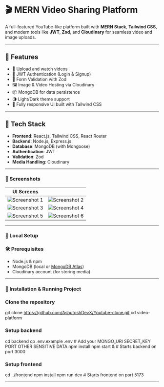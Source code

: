 # 🎬 MERN Video Sharing Platform

A full-featured YouTube-like platform built with **MERN Stack**, **Tailwind CSS**, and modern tools like **JWT**, **Zod**, and **Cloudinary** for seamless video and image uploads.

---

## 🚀 Features

- 🎥 Upload and watch videos
- 🔐 JWT Authentication (Login & Signup)
- 🧾 Form Validation with Zod
- 🖼️ Image & Video Hosting via Cloudinary
- 📦 MongoDB for data persistence
- 🌗 Light/Dark theme support
- 🧠 Fully responsive UI built with Tailwind CSS

---

## 🧰 Tech Stack

- **Frontend**: React.js, Tailwind CSS, React Router
- **Backend**: Node.js, Express.js
- **Database**: MongoDB (with Mongoose)
- **Authentication**: JWT
- **Validation**: Zod
- **Media Handling**: Cloudinary

---

### 📸 Screenshots

| UI Screens | |
|-----------|--|
| ![Screenshot 1](https://github.com/AshutoshDevX/Youtube-clone/blob/main/frontend/src/assets/home.png) | ![Screenshot 2](https://github.com/AshutoshDevX/Youtube-clone/blob/main/frontend/src/assets/signup-signin.png) |
| ![Screenshot 3](https://github.com/AshutoshDevX/Youtube-clone/blob/main/frontend/src/assets/uploadVideo.png) | ![Screenshot 4](https://github.com/AshutoshDevX/Youtube-clone/blob/main/frontend/src/assets/profile.png) |
| ![Screenshot 5](https://github.com/AshutoshDevX/Youtube-clone/blob/main/frontend/src/assets/channelInfo.png) | ![Screenshot 6](https://github.com/AshutoshDevX/Youtube-clone/blob/main/frontend/src/assets/comments.png) |

---

### 🔧 Local Setup

### 🛠️ Prerequisites

- Node.js & npm
- MongoDB (local or [MongoDB Atlas](https://www.mongodb.com/cloud/atlas))
- Cloudinary account (for storing media)

---

### 🧪 Installation & Running Project


### Clone the repository
git clone https://github.com/AshutoshDevX/Youtube-clone.git
cd video-platform

### Setup backend
cd backend
cp .env.example .env   # Add your MONGO_URI SECRET_KEY  PORT OTHER SENSITIVE DATA
npm install
npm start &            # Starts backend on port 3000

### Setup frontend
cd ../frontend
npm install
npm run dev            # Starts frontend on port 5173


---
